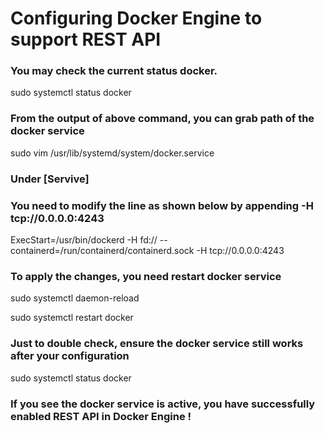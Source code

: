 # Configuring Docker Engine to support REST API

### You may check the current status docker.

sudo systemctl status docker

### From the output of above command, you can grab path of the docker service

sudo vim /usr/lib/systemd/system/docker.service

### Under [Servive]

### You need to modify the line as shown below by appending -H tcp://0.0.0.0:4243

ExecStart=/usr/bin/dockerd -H fd:// --containerd=/run/containerd/containerd.sock -H tcp://0.0.0.0:4243

### To apply the changes, you need restart docker service

sudo systemctl daemon-reload

sudo systemctl restart docker

### Just to double check, ensure the docker service still works after your configuration 

sudo systemctl status docker

### If you see the docker service is active, you have successfully enabled REST API in Docker Engine !
